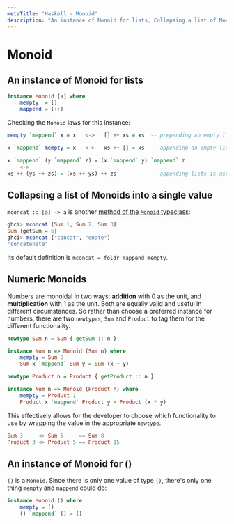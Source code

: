 ```yaml
---
metaTitle: "Haskell - Monoid"
description: "An instance of Monoid for lists, Collapsing a list of Monoids into a single value, Numeric Monoids, An instance of Monoid for ()"
---
```


# Monoid



## An instance of Monoid for lists


```hs
instance Monoid [a] where
    mempty  = []
    mappend = (++)

```

Checking the `Monoid` laws for this instance:

```hs
mempty `mappend` x = x   <->   [] ++ xs = xs  -- prepending an empty list is a no-op

x `mappend` mempty = x   <->   xs ++ [] = xs  -- appending an empty list is a no-op

x `mappend` (y `mappend` z) = (x `mappend` y) `mappend` z
    <->
xs ++ (ys ++ zs) = (xs ++ ys) ++ zs           -- appending lists is associative

```



## Collapsing a list of Monoids into a single value


`mconcat :: [a] -> a` is another [method of the `Monoid` typeclass](http://hackage.haskell.org/package/base-4.9.0.0/docs/Data-Monoid.html#v:mconcat):

```hs
ghci> mconcat [Sum 1, Sum 2, Sum 3]
Sum {getSum = 6}
ghci> mconcat ["concat", "enate"]
"concatenate"

```

Its default definition is `mconcat = foldr mappend mempty`.



## Numeric Monoids


Numbers are monoidal in two ways: **addition** with 0 as the unit, and **multiplication** with 1 as the unit. Both are equally valid and useful in different circumstances. So rather than choose a preferred instance for numbers, there are two `newtypes`, `Sum` and `Product` to tag them for the different functionality.

```hs
newtype Sum n = Sum { getSum :: n }

instance Num n => Monoid (Sum n) where
    mempty = Sum 0
    Sum x `mappend` Sum y = Sum (x + y)

newtype Product n = Product { getProduct :: n }

instance Num n => Monoid (Product n) where
    mempty = Product 1
    Product x `mappend` Product y = Product (x * y)

```

This effectively allows for the developer to choose which functionality to use by wrapping the value in the appropriate `newtype`.

```hs
Sum 3     <> Sum 5     == Sum 8
Product 3 <> Product 5 == Product 15

```



## An instance of Monoid for ()


`()` is a `Monoid`. Since there is only one value of type `()`, there's only one thing `mempty` and `mappend` could do:

```hs
instance Monoid () where
    mempty = ()
    () `mappend` () = ()

```

